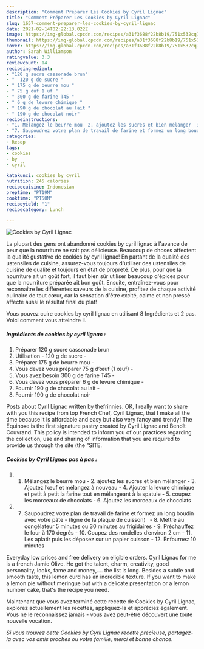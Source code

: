 ```yaml
---
description: "Comment Préparer Les Cookies by Cyril Lignac"
title: "Comment Préparer Les Cookies by Cyril Lignac"
slug: 1657-comment-preparer-les-cookies-by-cyril-lignac
date: 2021-02-14T02:22:13.022Z
image: https://img-global.cpcdn.com/recipes/a31f3688f22b8b19/751x532cq70/cookies-by-cyril-lignac-photo-principale-de-la-recette.jpg
thumbnail: https://img-global.cpcdn.com/recipes/a31f3688f22b8b19/751x532cq70/cookies-by-cyril-lignac-photo-principale-de-la-recette.jpg
cover: https://img-global.cpcdn.com/recipes/a31f3688f22b8b19/751x532cq70/cookies-by-cyril-lignac-photo-principale-de-la-recette.jpg
author: Sarah Williamson
ratingvalue: 3.3
reviewcount: 14
recipeingredient:
- "120 g sucre cassonade brun"
- "  120 g de sucre "
- " 175 g de beurre mou "
- " 75 g duf 1 uf "
- " 300 g de farine T45 "
- " 6 g de levure chimique "
- " 190 g de chocolat au lait "
- " 190 g de chocolat noir"
recipeinstructions:
- "1. Mélangez le beurre mou  2. ajoutez les sucres et bien mélanger  3. Ajoutez l’œuf et mélangez à nouveau  4. Ajouter la levure chimique et petit à petit la farine tout en mélangeant à la spatule  5. coupez les morceaux de chocolats  6. Ajoutez les morceaux de chocolats"
- "7. Saupoudrez votre plan de travail de farine et formez un long boudin avec votre pâte  (ligne de la plaque de cuisson)   8. Mettre au congélateur 5 minutes ou 30 minutes au frigidaires  9. Préchauffez le four à 170 degrés  10. Coupez des rondelles d’environ 2 cm  11. Les aplatir puis les déposez sur un papier cuisson  12. Enfournez 10 minutes"
categories:
- Resep
tags:
- cookies
- by
- cyril

katakunci: cookies by cyril 
nutrition: 245 calories
recipecuisine: Indonesian
preptime: "PT19M"
cooktime: "PT50M"
recipeyield: "1"
recipecategory: Lunch

---
```



![Cookies by Cyril Lignac](https://img-global.cpcdn.com/recipes/a31f3688f22b8b19/751x532cq70/cookies-by-cyril-lignac-photo-principale-de-la-recette.jpg)

La plupart des gens ont abandonné cookies by cyril lignac à l'avance de peur que la nourriture ne soit pas délicieuse. Beaucoup de choses affectent la qualité gustative de cookies by cyril lignac! En partant de la qualité des ustensiles de cuisine, assurez-vous toujours d'utiliser des ustensiles de cuisine de qualité et toujours en état de propreté. De plus, pour que la nourriture ait un goût fort, il faut bien sûr utiliser beaucoup d'épices pour que la nourriture préparée ait bon goût. Ensuite, entraînez-vous pour reconnaître les différentes saveurs de la cuisine, profitez de chaque activité culinaire de tout cœur, car la sensation d'être excité, calme et non pressé affecte aussi le résultat final du plat!

<!--inarticleads1-->

Vous pouvez cuire cookies by cyril lignac en utilisant 8 Ingrédients et 2 pas. Voici comment vous atteindre il.

##### Ingrédients de cookies by cyril lignac :

1. Préparer 120 g sucre cassonade brun
1. Utilisation  - 120 g de sucre -
1. Préparer  175 g de beurre mou -
1. Vous devez vous préparer  75 g d’œuf (1 œuf) -
1. Vous avez besoin  300 g de farine T45 -
1. Vous devez vous préparer  6 g de levure chimique -
1. Fournir  190 g de chocolat au lait -
1. Fournir  190 g de chocolat noir


Posts about Cyril Lignac written by thefrinnies. OK, I really want to share with you this recipe from top French Chef, Cyril Lignac, that I make all the time because it is affordable and easy but also very fancy and trendy! The Equinoxe is the first signature pastry created by Cyril Lignac and Benoît Couvrand. This policy is intended to inform you of our practices regarding the collection, use and sharing of information that you are required to provide us through the site (the &#34;SITE. 

<!--inarticleads2-->

##### Cookies by Cyril Lignac pas à pas :

1. 1. Mélangez le beurre mou  - 2. ajoutez les sucres et bien mélanger  - 3. Ajoutez l’œuf et mélangez à nouveau  - 4. Ajouter la levure chimique et petit à petit la farine tout en mélangeant à la spatule  - 5. coupez les morceaux de chocolats  - 6. Ajoutez les morceaux de chocolats
1. 7. Saupoudrez votre plan de travail de farine et formez un long boudin avec votre pâte -  (ligne de la plaque de cuisson)   - 8. Mettre au congélateur 5 minutes ou 30 minutes au frigidaires  - 9. Préchauffez le four à 170 degrés  - 10. Coupez des rondelles d’environ 2 cm  - 11. Les aplatir puis les déposez sur un papier cuisson  - 12. Enfournez 10 minutes


Everyday low prices and free delivery on eligible orders. Cyril Lignac for me is a french Jamie Olive. He got the talent, charm, creativity, good personality, looks, fame and money,…. the list is long. Besides a subtle and smooth taste, this lemon curd has an incredible texture. If you want to make a lemon pie without meringue but with a delicate presentation or a lemon number cake, that&#39;s the recipe you need. 

<!--inarticleads1-->

<p>
Maintenant que vous avez terminé cette recette de Cookies by Cyril Lignac, explorez actuellement les recettes, appliquez-la et appréciez également. Vous ne le reconnaissez jamais - vous avez peut-être découvert une toute nouvelle vocation.
</p>

<p>
<i>Si vous trouvez cette Cookies by Cyril Lignac recette précieuse, partagez-la avec vos amis proches ou votre famille, merci et bonne chance.</i>
</p>
